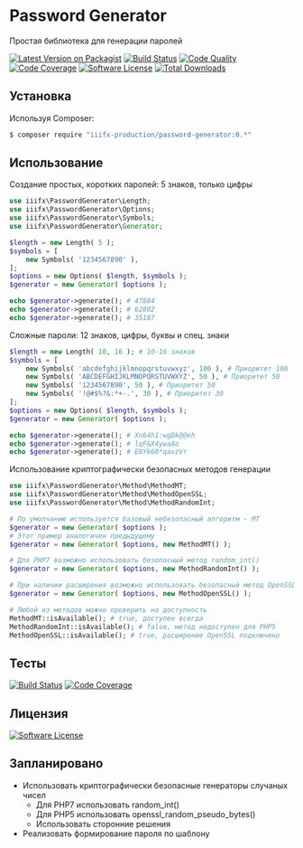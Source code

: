 # Password Generator
Простая библиотека для генерации паролей

[![Latest Version on Packagist][ico-version]][link-packagist] [![Build Status][ico-travis]][link-travis] [![Code Quality][ico-scrutinizer]][link-scrutinizer] [![Code Coverage][ico-codecoverage]][link-scrutinizer] [![Software License][ico-license]](LICENSE.md) [![Total Downloads][ico-downloads]][link-downloads]

## Установка

Используя Composer:

``` bash
$ composer require "iiifx-production/password-generator:0.*"
```

## Использование

Создание простых, коротких паролей: 5 знаков, только цифры
``` php
use iiifx\PasswordGenerator\Length;
use iiifx\PasswordGenerator\Options;
use iiifx\PasswordGenerator\Symbols;
use iiifx\PasswordGenerator\Generator;

$length = new Length( 5 );
$symbols = [
    new Symbols( '1234567890' ),
];
$options = new Options( $length, $symbols );
$generator = new Generator( $options );

echo $generator->generate(); # 47884
echo $generator->generate(); # 62802
echo $generator->generate(); # 35187
```

Сложные пароли: 12 знаков, цифры, буквы и спец. знаки
``` php
$length = new Length( 10, 16 ); # 10-16 знаков
$symbols = [
    new Symbols( 'abcdefghijklmnopqrstuvwxyz', 100 ), # Приоритет 100
    new Symbols( 'ABCDEFGHIJKLMNOPQRSTUVWXYZ', 50 ), # Приоритет 50
    new Symbols( '1234567890', 50 ), # Приоритет 50
    new Symbols( '!@#$%?&:*+-.', 30 ), # Приоритет 30
];
$options = new Options( $length, $symbols );
$generator = new Generator( $options );

echo $generator->generate(); # Xn64h1:wgDk@@eh
echo $generator->generate(); # lqF&X4ywaAo
echo $generator->generate(); # E8Yk60*qavzVr
```

Использование криптографически безопасных методов генерации
``` php
use iiifx\PasswordGenerator\Method\MethodMT;
use iiifx\PasswordGenerator\Method\MethodOpenSSL;
use iiifx\PasswordGenerator\Method\MethodRandomInt;

# По умолчанию используется базовый небезопасный алгоритм - MT
$generator = new Generator( $options ); 
# Этот пример аналогичен предыдущему
$generator = new Generator( $options, new MethodMT() ); 

# Для PHP7 возможно использовать безопасный метод random_int()
$generator = new Generator( $options, new MethodRandomInt() );

# При наличии расширения возможно использовать безопасный метод OpenSSL
$generator = new Generator( $options, new MethodOpenSSL() );

# Любой из методов можно проверить на доступность
MethodMT::isAvailable(); # true, доступен всегда
MethodRandomInt::isAvailable(); # false, метод недоступен для PHP5
MethodOpenSSL::isAvailable(); # true, расширение OpenSSL подключено
```

## Тесты

[![Build Status][ico-travis]][link-travis] [![Code Coverage][ico-codecoverage]][link-scrutinizer]

## Лицензия

[![Software License][ico-license]](LICENSE.md)

## Запланировано
* Использовать криптографически безопасные генераторы случаных чисел
    - Для PHP7 использовать random_int()
    - Для PHP5 использовать openssl_random_pseudo_bytes()
    - Использовать сторонние решения
* Реализовать формирование пароля по шаблону


[ico-version]: https://img.shields.io/packagist/v/iiifx-production/password-generator.svg
[ico-license]: https://img.shields.io/badge/license-MIT-brightgreen.svg
[ico-downloads]: https://img.shields.io/packagist/dt/iiifx-production/password-generator.svg
[ico-travis]: https://travis-ci.org/iiifx-production/password-generator.svg
[ico-scrutinizer]: https://scrutinizer-ci.com/g/iiifx-production/password-generator/badges/quality-score.png?b=master
[ico-codecoverage]: https://scrutinizer-ci.com/g/iiifx-production/password-generator/badges/coverage.png?b=master

[link-packagist]: https://packagist.org/packages/iiifx-production/password-generator
[link-downloads]: https://packagist.org/packages/iiifx-production/password-generator
[link-travis]: https://travis-ci.org/iiifx-production/password-generator
[link-scrutinizer]: https://scrutinizer-ci.com/g/iiifx-production/password-generator/?branch=master

